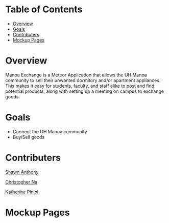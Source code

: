 # Table of Contents
* [Overview](#overview)
* [Goals](#goals)
* [Contributers](#contributers)
* [Mockup Pages](#mockup-pages)

# Overview

Manoa Exchange is a Meteor Application that allows the UH Manoa community to sell their unwanted dormitory and/or apartment appliances. This makes it easy for students, faculty, and staff alike to post and find potential products, along with setting up a meeting on campus to exchange goods. 

# Goals 

* Connect the UH Manoa community 
* Buy/Sell goods

# Contributers

[Shawn Anthony](https://shawn-anthony.github.io/ "Shawn Anothony")

[Christopher Na](https://chrisn3.github.io/ "Christopher Na")

[Katherine Piniol](https://piniolk.github.io/ "Katherine Piniol")

# Mockup Pages

